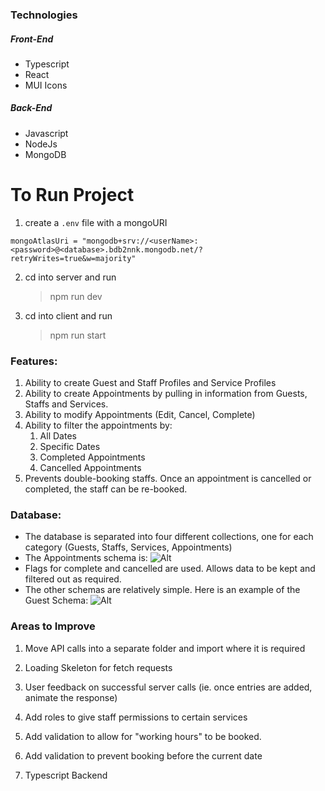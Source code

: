 ### Technologies

##### Front-End

- Typescript
- React
- MUI Icons

##### Back-End

- Javascript
- NodeJs
- MongoDB

# To Run Project

1. create a `.env` file with a mongoURI

```
mongoAtlasUri = "mongodb+srv://<userName>:<password>@<database>.bdb2nnk.mongodb.net/?retryWrites=true&w=majority"
```

2. cd into server and run

   > npm run dev

3. cd into client and run
   > npm run start

### Features:

1. Ability to create Guest and Staff Profiles and Service Profiles
2. Ability to create Appointments by pulling in information from Guests, Staffs and Services.
3. Ability to modify Appointments (Edit, Cancel, Complete)
4. Ability to filter the appointments by:
   1. All Dates
   2. Specific Dates
   3. Completed Appointments
   4. Cancelled Appointments
5. Prevents double-booking staffs. Once an appointment is cancelled or completed, the staff can be re-booked.

### Database:

- The database is separated into four different collections, one for each category (Guests, Staffs, Services, Appointments)
- The Appointments schema is: ![Alt](https://cdn.discordapp.com/attachments/746933047760519202/1050854308725407854/image.png)
- Flags for complete and cancelled are used. Allows data to be kept and filtered out as required.
- The other schemas are relatively simple. Here is an example of the Guest Schema: ![Alt](https://cdn.discordapp.com/attachments/746933047760519202/1050854994590584832/image.png)

### Areas to Improve

1. Move API calls into a separate folder and import where it is required

2. Loading Skeleton for fetch requests

3. User feedback on successful server calls (ie. once entries are added, animate the response)

4. Add roles to give staff permissions to certain services

5. Add validation to allow for "working hours" to be booked.

6. Add validation to prevent booking before the current date

7. Typescript Backend
